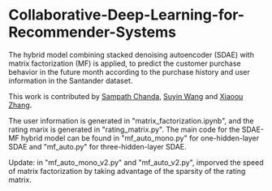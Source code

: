 # Collaborative-Deep-Learning-for-Recommender-Systems
The hybrid model combining stacked denoising autoencoder (SDAE) with matrix factorization (MF) is applied, to predict the customer purchase behavior in the future month according to the purchase history and user information in the Santander dataset.

This work is contributed by [Sampath Chanda](https://www.linkedin.com/in/sampathchanda/), [Suyin Wang](https://www.linkedin.com/in/suyin-wang/) and [Xiaoou Zhang](https://www.linkedin.com/in/xiaoou-zhang-a9559211a/).

The user information is generated in "matrix_factorization.ipynb", and the rating marix is generated in "rating_matrix.py". The main code for the SDAE-MF hybrid model can be found in "mf_auto_mono.py" for one-hidden-layer SDAE and "mf_auto.py" for three-hidden-layer SDAE.

Update: in "mf_auto_mono_v2.py" and "mf_auto_v2.py", imporved the speed of matrix factorization by taking advantage of the sparsity of the rating matrix.
